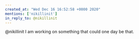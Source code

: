 ```yaml
---
created_at: "Wed Dec 16 16:52:58 +0000 2020"
mentions: ['nikillinit']
in_reply_to: @nikillinit
---
```


@nikillinit I am working on something that could one day be that.